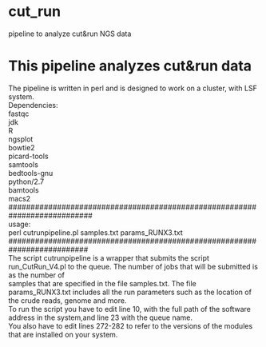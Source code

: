 # cut_run
pipeline to analyze cut&amp;run NGS data<br>
# This pipeline analyzes cut&run data<br>
The pipeline is written in perl and is designed to work on a cluster, with LSF system.<br>
Dependencies:<br>
fastqc<br>
jdk<br>
R<br>
ngsplot<br>
bowtie2<br>
picard-tools<br>
samtools<br>
bedtools-gnu<br>
python/2.7<br>
bamtools<br>
macs2<br>
###########################################################################<br>
usage:<br>
perl cutrunpipeline.pl samples.txt params_RUNX3.txt<br>
##########################################################################<br>
The script cutrunpipeline is a wrapper that submits the script run_CutRun_V4.pl to the queue. The number of jobs that will be submitted is as the number of <br>
samples that are specified in the file samples.txt. The file params_RUNX3.txt includes all the run parameters such as the location of the crude reads, genome and more.<br>
To run the script you have to edit line 10, with the full path of the software address in the system,and line 23 with the queue name.<br>
You also have to edit lines 272-282 to refer to the versions of the modules that are installed on your system.<br>
